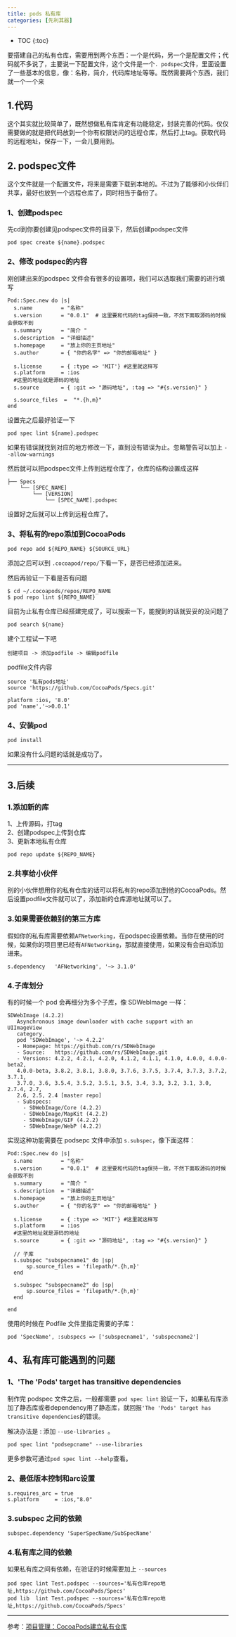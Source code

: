 ```yaml
---
title: pods 私有库
categories: [先利其器]
---
```


- TOC
{:toc}

要搭建自己的私有仓库，需要用到两个东西：一个是代码，另一个是配置文件；代码就不多说了，主要说一下配置文件，这个文件是一个```. podspec```文件，里面设置了一些基本的信息，像：名称，简介，代码库地址等等。既然需要两个东西，我们就一个一个来

## 1.代码
这个其实就比较简单了，既然想做私有库肯定有功能稳定，封装完善的代码。仅仅需要做的就是把代码放到一个你有权限访问的远程仓库，然后打上tag。获取代码的远程地址，保存一下，一会儿要用到。

## 2. podspec文件
这个文件就是一个配置文件，将来是需要下载到本地的。不过为了能够和小伙伴们共享，最好也放到一个远程仓库了，同时相当于备份了。

### 1、创建podspec
先cd到你要创建见podspec文件的目录下，然后创建podspec文件

```
pod spec create ${name}.podspec
```

### 2、修改 podspec的内容
刚创建出来的podspec 文件会有很多的设置项，我们可以选取我们需要的进行填写

```
Pod::Spec.new do |s|
  s.name         = "名称"
  s.version      = "0.0.1"  # 这里要和代码的tag保持一致，不然下面取源码的时候会获取不到
  s.summary      = "简介 "
  s.description  = "详细描述"
  s.homepage     = "放上你的主页地址"
  s.author       = { "你的名字" => "你的邮箱地址" }

  s.license      = { :type => 'MIT'} #这里就这样写
  s.platform     = :ios
  #这里的地址就是源码的地址
  s.source       = { :git => "源码地址", :tag => "#{s.version}" }

  s.source_files  =  "*.{h,m}"
end

```

设置完之后最好验证一下

```
pod spec lint ${name}.podspec
```

如果有错误就找到对应的地方修改一下，直到没有错误为止。忽略警告可以加上 `--allow-warnings`



然后就可以把podspec文件上传到远程仓库了，仓库的结构设置成这样

```
├── Specs  
    └── [SPEC_NAME]  
        └── [VERSION]  
            └── [SPEC_NAME].podspec
```

设置好之后就可以上传到远程仓库了。

### 3、将私有的repo添加到CocoaPods

```
pod repo add ${REPO_NAME} ${SOURCE_URL}
```

添加之后可以到 `.cocoapod/repo/`下看一下，是否已经添加进来。

然后再验证一下看是否有问题

```
$ cd ~/.cocoapods/repos/REPO_NAME  
$ pod repo lint ${REPO_NAME}
```

目前为止私有仓库已经搭建完成了，可以搜索一下，能搜到的话就妥妥的没问题了

```
pod search ${name}
```

建个工程试一下吧

```
创建项目 -> 添加podfile -> 编辑podfile
```

podfile文件内容

```
source '私有pods地址'
source 'https://github.com/CocoaPods/Specs.git'

platform :ios, '8.0'
pod 'name','~>0.0.1'

```

### 4、安装pod

```
pod install
```

如果没有什么问题的话就是成功了。

---

## 3.后续
### 1.添加新的库
1、上传源码，打tag  
2、创建podspec上传到仓库  
3、更新本地私有仓库  

```
pod repo update ${REPO_NAME}
```

### 2.共享给小伙伴
别的小伙伴想用你的私有仓库的话可以将私有的repo添加到他的CocoaPods。然后设置podfile文件就可以了，添加新的仓库源地址就可以了。

### 3.如果需要依赖别的第三方库
假如你的私有库需要依赖```AFNetworking```，在podspec设置依赖。当你在使用的时候，如果你的项目里已经有`AFNetworking`，那就直接使用，如果没有会自动添加进来。

```
s.dependency   'AFNetworking', '~> 3.1.0'
```

### 4.子库划分
有的时候一个 pod 会再细分为多个子库，像 SDWebImage 一样：

```
SDWebImage (4.2.2)
   Asynchronous image downloader with cache support with an UIImageView
   category.
   pod 'SDWebImage', '~> 4.2.2'
   - Homepage: https://github.com/rs/SDWebImage
   - Source:   https://github.com/rs/SDWebImage.git
   - Versions: 4.2.2, 4.2.1, 4.2.0, 4.1.2, 4.1.1, 4.1.0, 4.0.0, 4.0.0-beta2,
   4.0.0-beta, 3.8.2, 3.8.1, 3.8.0, 3.7.6, 3.7.5, 3.7.4, 3.7.3, 3.7.2, 3.7.1,
   3.7.0, 3.6, 3.5.4, 3.5.2, 3.5.1, 3.5, 3.4, 3.3, 3.2, 3.1, 3.0, 2.7.4, 2.7,
   2.6, 2.5, 2.4 [master repo]
   - Subspecs:
     - SDWebImage/Core (4.2.2)
     - SDWebImage/MapKit (4.2.2)
     - SDWebImage/GIF (4.2.2)
     - SDWebImage/WebP (4.2.2)
```

实现这种功能需要在 podsepc 文件中添加 `s.subspec`，像下面这样：

```
Pod::Spec.new do |s|
  s.name         = "名称"
  s.version      = "0.0.1"  # 这里要和代码的tag保持一致，不然下面取源码的时候会获取不到
  s.summary      = "简介 "
  s.description  = "详细描述"
  s.homepage     = "放上你的主页地址"
  s.author       = { "你的名字" => "你的邮箱地址" }

  s.license      = { :type => 'MIT'} #这里就这样写
  s.platform     = :ios
  #这里的地址就是源码的地址
  s.source       = { :git => "源码地址", :tag => "#{s.version}" }

  // 子库
  s.subspec "subspecname1" do |sp|
      sp.source_files = 'filepath/*.{h,m}'
  end

  s.subspec "subspecname2" do |sp|
      sp.source_files = 'filepath/*.{h,m}'
  end

end
```

使用的时候在 Podfile 文件里指定需要的子库：

```
pod 'SpecName', :subspecs => ['subspecname1', 'subspecname2']   
```

## 4、私有库可能遇到的问题
### 1、'The 'Pods' target has transitive dependencies
制作完 podspec 文件之后，一般都需要 `pod spec lint` 验证一下，如果私有库添加了静态库或者dependency用了静态库，就回报`'The 'Pods' target has transitive dependencies`的错误。

解决办法是 : 添加 `--use-libraries `。

````
pod spec lint "podsepcname" --use-libraries
````

更多参数可通过`pod spec lint --help`查看。

### 2、最低版本控制和arc设置

```
s.requires_arc = true
s.platform     = :ios,"8.0"
```

### 3.subspec 之间的依赖

```
subspec.dependency 'SuperSpecName/SubSpecName'
```

### 4.私有库之间的依赖

如果私有库之间有依赖，在验证的时候需要加上 `--sources`

```
pod spec lint Test.podspec --sources='私有仓库repo地址,https://github.com/CocoaPods/Specs'
pod lib  lint Test.podspec --sources='私有仓库repo地址,https://github.com/CocoaPods/Specs'
```

---

参考：[项目管理：CocoaPods建立私有仓库](http://www.cocoachina.com/ios/20150508/11785.html)
